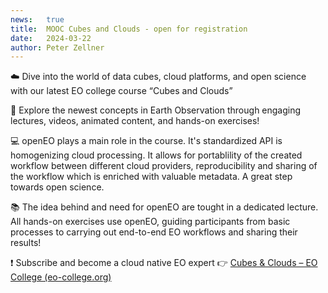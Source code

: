 ```yaml
---
news:   true
title:  MOOC Cubes and Clouds - open for registration
date:   2024-03-22
author: Peter Zellner
---
```



:cloud: Dive into the world of data cubes, cloud platforms, and open science with our latest EO college course “Cubes and Clouds” 

:rocket: Explore the newest concepts in Earth Observation through engaging lectures, videos, animated content, and hands-on exercises!

:computer: openEO plays a main role in the course. It's standardized API is homogenizing cloud processing. It allows for portablility of the created workflow between different cloud providers, reproducibility and sharing of the workflow which is enriched with valuable metadata. A great step towards open science. 

:books: The idea behind and need for openEO are tought in a dedicated lecture. All hands-on exercises use openEO, guiding participants from basic processes to carrying out end-to-end EO workflows and sharing their results!

:exclamation: Subscribe and become a cloud native EO expert :point_right: [Cubes & Clouds – EO College (eo-college.org)](https://eo-college.org/courses/cubes-and-clouds/)
